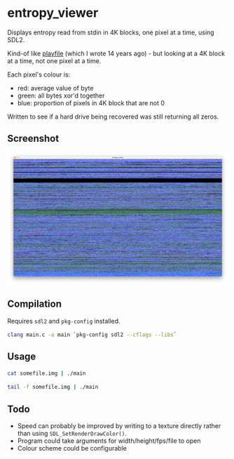 # entropy_viewer

Displays entropy read from stdin in 4K blocks, one pixel at a time, using SDL2. 

Kind-of like [playfile](https://github.com/gm-stack/playfile) (which I wrote 14 years ago) - but looking at a 4K block at a time, not one pixel at a time.

Each pixel's colour is:

- red: average value of byte
- green: all bytes xor'd together
- blue: proportion of pixels in 4K block that are not 0

Written to see if a hard drive being recovered was still returning all zeros.

## Screenshot

![screenshot showing static like pattern at top of image](screenshot.jpg)

## Compilation

Requires `sdl2` and `pkg-config` installed.

```bash
clang main.c -o main `pkg-config sdl2 --cflags --libs`
```

## Usage

```bash
cat somefile.img | ./main
```

```bash
tail -f somefile.img | ./main
```

## Todo

- Speed can probably be improved by writing to a texture directly rather than using `SDL_SetRenderDrawColor()`.
- Program could take arguments for width/height/fps/file to open
- Colour scheme could be configurable